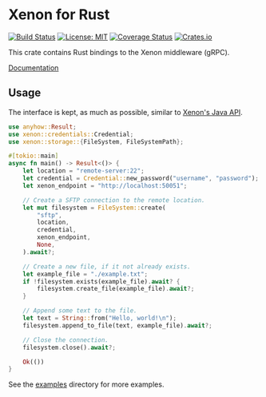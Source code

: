 # Xenon for Rust
[![Build Status](https://github.com/onnovalkering/xenon-rs/workflows/CI/badge.svg)](https://github.com/onnovalkering/xenon-rs/actions)
[![License: MIT](https://img.shields.io/github/license/onnovalkering/xenon-rs.svg)](https://github.com/onnovalkering/xenon-rs/blob/master/LICENSE)
[![Coverage Status](https://coveralls.io/repos/github/onnovalkering/xenon-rs/badge.svg)](https://coveralls.io/github/onnovalkering/xenon-rs?branch=master)
[![Crates.io](https://img.shields.io/crates/v/xenon-rs)](https://crates.io/crates/xenon-rs)

This crate contains Rust bindings to the Xenon middleware (gRPC). 

[Documentation](https://docs.rs/xenon-rs/latest/xenon)

## Usage
The interface is kept, as much as possible, similar to [Xenon's Java API](https://xenon-middleware.github.io/xenon/versions/3.0.0/javadoc).

```rust
use anyhow::Result;
use xenon::credentials::Credential;
use xenon::storage::{FileSystem, FileSystemPath};

#[tokio::main]
async fn main() -> Result<()> {
    let location = "remote-server:22";
    let credential = Credential::new_password("username", "password");
    let xenon_endpoint = "http://localhost:50051";

    // Create a SFTP connection to the remote location.
    let mut filesystem = FileSystem::create(
        "sftp", 
        location, 
        credential, 
        xenon_endpoint, 
        None,
    ).await?;

    // Create a new file, if it not already exists.
    let example_file = "./example.txt";
    if !filesystem.exists(example_file).await? {
        filesystem.create_file(example_file).await?;
    }

    // Append some text to the file.
    let text = String::from("Hello, world!\n");
    filesystem.append_to_file(text, example_file).await?;

    // Close the connection.
    filesystem.close().await?;

    Ok(())
}
```

See the [examples](https://github.com/onnovalkering/xenon-rs/tree/master/examples) directory for more examples.